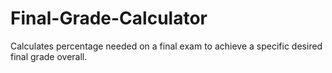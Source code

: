# Final-Grade-Calculator
Calculates percentage needed on a final exam to achieve a specific desired final grade overall.
